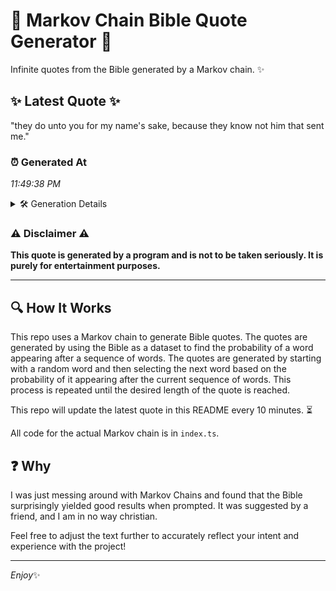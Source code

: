 # 📖 Markov Chain Bible Quote Generator 📖

Infinite quotes from the Bible generated by a Markov chain. ✨

## ✨ Latest Quote ✨
"they do unto you for my name's sake, because they know not him that sent me."

### ⏰ Generated At
*11:49:38 PM*

<details>
    <summary>🛠️ Generation Details</summary>
    <p>
        <strong>🌱 Seed:</strong> they<br>
        <strong>🔄 Iterations:</strong> 15<br>
        <strong>📜 Context History:</strong><br>[ they ]: do<br>[ they, do ]: unto<br>[ they, do, unto ]: you<br>[ they, do, unto, you ]: for<br>[ they, do, unto, you, for ]: my<br>[ they, do, unto, you, for, my ]: name's<br>[ do, unto, you, for, my, name's ]: sake,<br>[ unto, you, for, my, name's, sake, ]: because<br>[ you, for, my, name's, sake,, because ]: they<br>[ for, my, name's, sake,, because, they ]: know<br>[ my, name's, sake,, because, they, know ]: not<br>[ name's, sake,, because, they, know, not ]: him<br>[ sake,, because, they, know, not, him ]: that<br>[ because, they, know, not, him, that ]: sent<br>[ they, know, not, him, that, sent ]: me.<br>
    </p>
</details>

### ⚠️ Disclaimer ⚠️
**This quote is generated by a program and is not to be taken seriously. It is purely for entertainment purposes.**

---

## 🔍 How It Works

This repo uses a Markov chain to generate Bible quotes. The quotes are generated by using the Bible as a dataset to find the probability of a word appearing after a sequence of words. The quotes are generated by starting with a random word and then selecting the next word based on the probability of it appearing after the current sequence of words. This process is repeated until the desired length of the quote is reached.

This repo will update the latest quote in this README every 10 minutes. ⏳

All code for the actual Markov chain is in `index.ts`.

## ❓ Why

I was just messing around with Markov Chains and found that the Bible surprisingly yielded good results when prompted. 
It was suggested by a friend, and I am in no way christian.

Feel free to adjust the text further to accurately reflect your intent and experience with the project!

---

*Enjoy*✨
